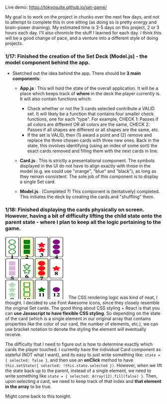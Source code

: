 Live demo: https://tokyosuite.github.io/set-game/

My goal is to work on the project in chunks over the next few days, and not to attempt to complete this in one sitting (as doing so is pretty energy and brain-power draining). My estimated time is 3-5 days on this project, 2 or 3 hours each day. I'll also chronicle the stuff I learned for each day. I think this will be a good change of pace, and a venture into a different style of doing projects. 

### 1/17: Finished the creation of the Set Deck (Model.js) - the model component behind the app.  
* Sketched out the idea behind the app. There should be <b>3 main components</b>: 

  * <b> App.js </b>: This will hold the state of the overall application. It will be a place which keeps track of <b>where</b> in the deck the player currently is. It will also contain functions which: 
  
    * Check whether or not the 3 cards selected contribute a VALID set. It will likely be a function that contains four smaller check functions, one for each "type". For example, CHECK 1: Passes if all colors are different OR all colors are the same, CHECK 2: Passes if all shapes are different or all shapes are the same, etc. 
    * If the set is VALID, then (1) award a point and (2) remove and replace the three chosen cards with three new ones. Back in the state, this involves identifying (using an index of some sort) the exact cards removed and filling them with the next cards in line. 
    
  * <b> Card.js </b>: This is strictly a presentational component. The symbols displayed in the UI do not have to align exactly with those in the model (e.g. we could use "orange", "blue" and "black"), as long as they remain consistent. The sole job of this component is to display a single Set card. 
  
  * <b> Model.js </b>: (Completed ?) This component is (tentatively) completed. This initiates the deck by creating the cards and "shuffling" them. 
  
  
### 1/18: Finished displaying the cards physically on screen. However, having a bit of difficulty lifting the child state onto the parent state - where I plan to keep all the logic pertaining to the game. 

<img src="set1.png" alt="Day 2" width="200px" height="200px"> The CSS rendering logic was kind of neat, I thought. I decided to use Font Awesome icons, since they closely resemble the original Set cards. The good thing about CSS styling + React is that you can <b>use Javascript to have flexible CSS styling</b>. So depending on the state of the card (which is a single element in our original array that contains properties like the color of our card, the number of elements, etc.), we can use bracket notation to denote the styling the element will eventually receive. 

The difficulty that I need to figure out is how to determine exactly which cards the player touched. I currently have the individual Card component as stateful (NOT what I want), and its easy to just write something like: ```state = { selected: false }```, and then use an <b>onClick</b> method to have ```this.setState({ selected: !this.state.selected })```. However, when we lift the state back up to the parent, instead of a single element, we need to write something like ```state = { selected: Array(12).fill(false) }```. Then, upon selecting a card, we need to keep track of that index and <b>that element in the array</b> to be true. 

Might come back to this tonight.



